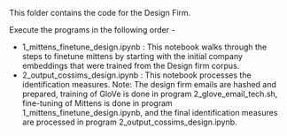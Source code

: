 This folder contains the code for the Design Firm.

Execute the programs in the following order -

* 1_mittens_finetune_design.ipynb : This notebook walks through the steps to finetune mittens by starting with the initial company embeddings that were trained from the Design firm corpus.
* 2_output_cossims_design.ipynb : This notebook processes the identification measures.
Note: The design firm emails are hashed and prepared, training of GloVe is done in program 2_glove_email_tech.sh, fine-tuning of Mittens is done in program 1_mittens_finetune_design.ipynb, and the final identification measures are processed in program 2_output_cossims_design.ipynb.
